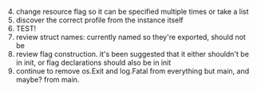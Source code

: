 4) change resource flag so it can be specified multiple times or take a list
1) discover the correct profile from the instance itself
1) TEST!
1) review struct names: currently named so they're exported, should not be
1) review flag construction. it's been suggested that it either shouldn't be in init, or flag declarations should also be in init
1) continue to remove os.Exit and log.Fatal from everything but main, and maybe? from main.
